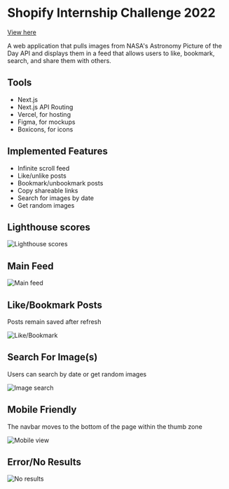 # Shopify Internship Challenge 2022

[View here](https://www.spacetagram-phi.vercel.app) 

A web application that pulls images from NASA's Astronomy Picture of the Day API and displays them in a feed that allows users to like, bookmark, search, and share them with others.

## Tools
- Next.js
- Next.js API Routing
- Vercel, for hosting
- Figma, for mockups
- Boxicons, for icons

## Implemented Features 
- Infinite scroll feed
- Like/unlike posts
- Bookmark/unbookmark posts
- Copy shareable links
- Search for images by date
- Get random images

## Lighthouse scores
![Lighthouse scores](https://github.com/kareemelgendy/spacetagram/blob/master/readme-files/lighthouse-scores.png)

## Main Feed
![Main feed](https://github.com/kareemelgendy/spacetagram/blob/master/readme-files/main-feed.gif)

## Like/Bookmark Posts
Posts remain saved after refresh

![Like/Bookmark](https://github.com/kareemelgendy/spacetagram/blob/master/readme-files/likes-bookmarks.gif)

## Search For Image(s)
Users can search by date or get random images

![Image search](https://github.com/kareemelgendy/spacetagram/blob/master/readme-files/search.gif)

## Mobile Friendly
The navbar moves to the bottom of the page within the thumb zone

![Mobile view](https://github.com/kareemelgendy/spacetagram/blob/master/readme-files/mobile.gif)

## Error/No Results
![No results](https://github.com/kareemelgendy/spacetagram/blob/master/readme-files/no-results.gif)
